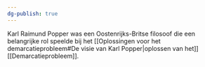```yaml
---
dg-publish: true
---
```

Karl Raimund Popper was een Oostenrijks-Britse filosoof die een belangrijke rol speelde bij het [[Oplossingen voor het demarcatieprobleem#De visie van Karl Popper|oplossen van het]] [[Demarcatieprobleem]]. 